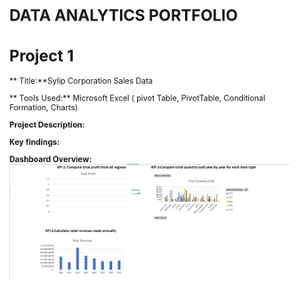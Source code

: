 # DATA ANALYTICS PORTFOLIO
# Project 1
** Title:**Sylip Corporation Sales Data

** Tools Used:** Microsoft Excel ( pivot Table, PivotTable, Conditional Formation, Charts)

**Project Description:**

**Key findings:**

**Dashboard Overview:**
![Sales](Sales.png)
